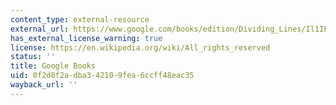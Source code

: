 ```yaml
---
content_type: external-resource
external_url: https://www.google.com/books/edition/Dividing_Lines/Il1IFKjzu6UC?hl=en&gbpv=1
has_external_license_warning: true
license: https://en.wikipedia.org/wiki/All_rights_reserved
status: ''
title: Google Books
uid: 0f2d8f2a-dba3-4210-9fea-6ccff48eac35
wayback_url: ''
---
```


